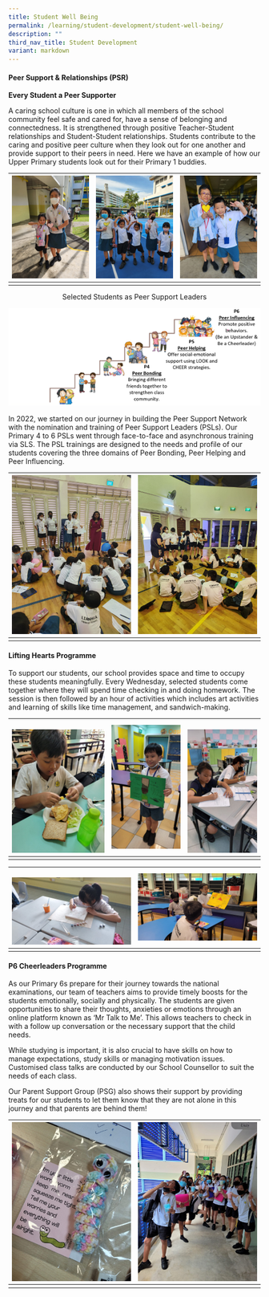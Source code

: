 ```yaml
---
title: Student Well Being
permalink: /learning/student-development/student-well-being/
description: ""
third_nav_title: Student Development
variant: markdown
---
```

#### **Peer Support &amp; Relationships (PSR)**

**Every Student a Peer Supporter**
  
A caring school culture is one in which all members of the school community feel safe and cared for, have a sense of belonging and connectedness. It is strengthened through positive Teacher-Student relationships and Student-Student relationships. Students contribute to the caring and positive peer culture when they look out for one another and provide support to their peers in need. Here we have an example of how our Upper Primary students look out for their Primary 1 buddies.


| ![](/images/Learning/Student%20Management/photo1.jpeg) | ![](/images/Learning/Student%20Management/photo2.jpeg) | ![](/images/Learning/Student%20Management/photo3.jpeg)|
| -------- | -------- | -------- |
|    |      |   |

<center>Selected Students as Peer Support Leaders</center>

![](/images/Learning/Student%20Management/picture1.png)

In 2022, we started on our journey in building the Peer Support Network with the nomination and training of Peer Support Leaders (PSLs). Our Primary 4 to 6 PSLs went through face-to-face and asynchronous training via SLS. The PSL trainings are designed to the needs and profile of our students covering the three domains of Peer Bonding, Peer Helping and Peer Influencing.

| ![](/images/Learning/Student%20Management/photo5.jpeg) | ![](/images/Learning/Student%20Management/photo6.jpeg) | 
| -------- | -------- | 
|     |     | 

#### **Lifting Hearts Programme**

To support our students, our school provides space and time to occupy these students meaningfully. Every Wednesday, selected students come together where they will spend time checking in and doing homework. The session is then followed by an hour of activities which includes art activities and learning of skills like time management, and sandwich-making.


| <br>![](/images/Learning/Student%20Management/photo7.jpeg) | ![](/images/Learning/Student%20Management/photo8.jpeg) | <br>![](/images/Learning/Student%20Management/photo9.jpeg)|
| -------- | -------- | -------- |
|    |      |   |

| <br>![](/images/Learning/Student%20Management/photo13.jpeg) | ![](/images/Learning/Student%20Management/photo10.jpeg) | 
| -------- | -------- | 
|     |     | 


#### **P6 Cheerleaders Programme**

As our Primary 6s prepare for their journey towards the national examinations, our team of teachers aims to provide timely boosts for the students emotionally, socially and physically. The students are given opportunities to share their thoughts, anxieties or emotions through an online platform known as ‘Mr Talk to Me’. This allows teachers to check in with a follow up conversation or the necessary support that the child needs.&nbsp;

While studying is important, it is also crucial to have skills on how to manage expectations, study skills or managing motivation issues. Customised class talks are conducted by our School Counsellor to suit the needs of each class.&nbsp;

Our Parent Support Group (PSG) also shows their support by providing treats for our students to let them know that they are not alone in this journey and that parents are behind them!

| ![](/images/Learning/Student%20Management/photo11.jpeg) | ![](/images/Learning/Student%20Management/photo12.jpeg) | 
| -------- | -------- | 
|     |     |